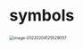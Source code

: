# symbols

<img src="https://cdn.jsdelivr.net/gh/Mark-Jackson-Github/images@master/uPic/image-20220204125529057.png" alt="image-20220204125529057" style="zoom:50%;" />
